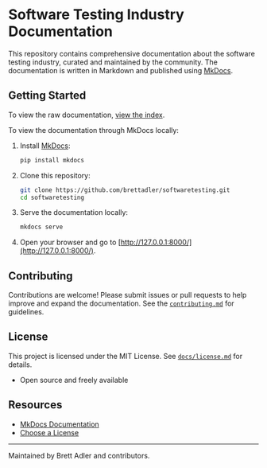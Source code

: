 # Software Testing Industry Documentation

This repository contains comprehensive documentation about the software testing industry, curated and maintained by the community. The documentation is written in Markdown and published using [MkDocs](https://www.mkdocs.org/).

## Getting Started

To view the raw documentation, [view the index](index.md).

To view the documentation through MkDocs locally:

1. Install [MkDocs](https://www.mkdocs.org/):
	```sh
	pip install mkdocs
	```
2. Clone this repository:
	```sh
	git clone https://github.com/brettadler/softwaretesting.git
	cd softwaretesting
	```
3. Serve the documentation locally:
	```sh
	mkdocs serve
	```
4. Open your browser and go to [http://127.0.0.1:8000/](http://127.0.0.1:8000/).

## Contributing

Contributions are welcome! Please submit issues or pull requests to help improve and expand the documentation. See the [`contributing.md`](contributing.md) for guidelines.

## License

This project is licensed under the MIT License. See [`docs/license.md`](license.md) for details.

- Open source and freely available

## Resources

- [MkDocs Documentation](https://www.mkdocs.org/user-guide/)
- [Choose a License](https://choosealicense.com/)

---

Maintained by Brett Adler and contributors.
